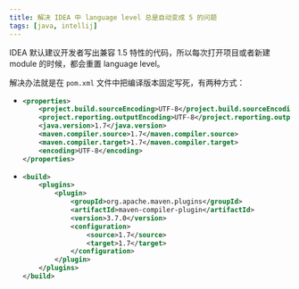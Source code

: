 ```yaml
---
title: 解决 IDEA 中 language level 总是自动变成 5 的问题
tags: [java, intellij]
---
```


IDEA 默认建议开发者写出兼容 1.5 特性的代码，所以每次打开项目或者新建 module 的时候，都会重置 language level。

解决办法就是在 `pom.xml` 文件中把编译版本固定写死，有两种方式：

- ```xml
  <properties>
      <project.build.sourceEncoding>UTF-8</project.build.sourceEncoding>
      <project.reporting.outputEncoding>UTF-8</project.reporting.outputEncoding>
      <java.version>1.7</java.version>
      <maven.compiler.source>1.7</maven.compiler.source>
      <maven.compiler.target>1.7</maven.compiler.target>
      <encoding>UTF-8</encoding>
  </properties>
  ```

- ```xml
  <build>
      <plugins>
          <plugin>
              <groupId>org.apache.maven.plugins</groupId>
              <artifactId>maven-compiler-plugin</artifactId>
              <version>3.7.0</version>
              <configuration>
                  <source>1.7</source>
                  <target>1.7</target>
              </configuration>
          </plugin>
      </plugins>
  </build>
  ```

